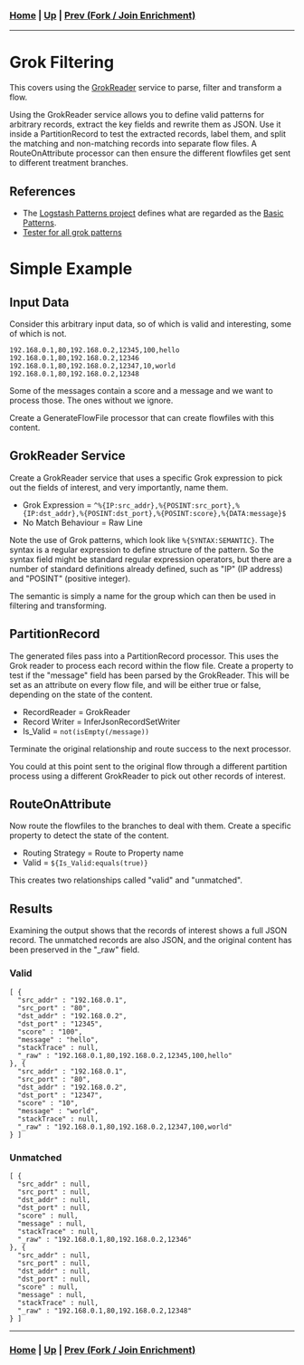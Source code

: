 ### [Home](../README.md) | [Up](experiments.md) | [Prev (Fork / Join Enrichment)](experiment-fork_join_enrichment.md)
---

# Grok Filtering

This covers using the [GrokReader](https://nifi.apache.org/docs/nifi-docs/components/org.apache.nifi/nifi-record-serialization-services-nar/1.16.1/org.apache.nifi.grok.GrokReader/index.html) service to parse, filter and transform a flow.

Using the GrokReader service allows you to define valid patterns for arbitrary records, extract the key fields and rewrite them as JSON. Use it inside a PartitionRecord to test the extracted records, label them, and split the matching and non-matching records into separate flow files. A RouteOnAttribute processor can then ensure the different flowfiles get sent to different treatment branches.

## References

* The [Logstash Patterns project](https://github.com/logstash-plugins/logstash-patterns-core) defines what are regarded as the [Basic Patterns](https://github.com/logstash-plugins/logstash-patterns-core/blob/main/patterns/ecs-v1/grok-patterns).
* [Tester for all grok patterns](https://grokconstructor.appspot.com/do/match)

# Simple Example

## Input Data

Consider this arbitrary input data, so of which is valid and interesting, some of which is not.

```
192.168.0.1,80,192.168.0.2,12345,100,hello
192.168.0.1,80,192.168.0.2,12346
192.168.0.1,80,192.168.0.2,12347,10,world
192.168.0.1,80,192.168.0.2,12348
```

Some of the messages contain a score and a message and we want to process those. The ones without we ignore.

Create a GenerateFlowFile processor that can create flowfiles with this content.

## GrokReader Service

Create a GrokReader service that uses a specific Grok expression to pick out the fields of interest, and very importantly, name them.

* Grok Expression = ``^%{IP:src_addr},%{POSINT:src_port},%{IP:dst_addr},%{POSINT:dst_port},%{POSINT:score},%{DATA:message}$``
* No Match Behaviour = Raw Line

Note the use of Grok patterns, which look like ``%{SYNTAX:SEMANTIC}``. The syntax is a regular expression to define structure of the pattern. So the syntax field might be standard regular expression operators, but there are a number of standard definitions already defined, such as "IP" (IP address) and "POSINT" (positive integer).

The semantic is simply a name for the group which can then be used in filtering and transforming.

## PartitionRecord

The generated files pass into a PartitionRecord processor. This uses the Grok reader to process each record within the flow file. Create a property to test if the "message" field has been parsed by the GrokReader. This will be set as an attribute on every flow file, and will be either true or false, depending on the state of the content.

* RecordReader = GrokReader
* Record Writer = InferJsonRecordSetWriter
* Is_Valid = ``not(isEmpty(/message))``

Terminate the original relationship and route success to the next processor.

You could at this point sent to the original flow through a different partition process using a different GrokReader to pick out other records of interest.

## RouteOnAttribute

Now route the flowfiles to the branches to deal with them. Create a specific property to detect the state of the content.

* Routing Strategy = Route to Property name
* Valid = ``${Is_Valid:equals(true)}``

This creates two relationships called "valid" and "unmatched".

## Results
Examining the output shows that the records of interest shows a full JSON record. The unmatched records are also JSON, and the original content has been preserved in the "_raw" field.
### Valid
```
[ {
  "src_addr" : "192.168.0.1",
  "src_port" : "80",
  "dst_addr" : "192.168.0.2",
  "dst_port" : "12345",
  "score" : "100",
  "message" : "hello",
  "stackTrace" : null,
  "_raw" : "192.168.0.1,80,192.168.0.2,12345,100,hello"
}, {
  "src_addr" : "192.168.0.1",
  "src_port" : "80",
  "dst_addr" : "192.168.0.2",
  "dst_port" : "12347",
  "score" : "10",
  "message" : "world",
  "stackTrace" : null,
  "_raw" : "192.168.0.1,80,192.168.0.2,12347,100,world"
} ]
```
### Unmatched
```
[ {
  "src_addr" : null,
  "src_port" : null,
  "dst_addr" : null,
  "dst_port" : null,
  "score" : null,
  "message" : null,
  "stackTrace" : null,
  "_raw" : "192.168.0.1,80,192.168.0.2,12346"
}, {
  "src_addr" : null,
  "src_port" : null,
  "dst_addr" : null,
  "dst_port" : null,
  "score" : null,
  "message" : null,
  "stackTrace" : null,
  "_raw" : "192.168.0.1,80,192.168.0.2,12348"
} ]
```

---
### [Home](../README.md) | [Up](experiments.md) | [Prev (Fork / Join Enrichment)](experiment-fork_join_enrichment.md)
